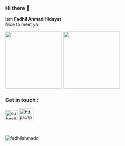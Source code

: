 ### Hi there 👋

Iam **Fadhil Ahmad Hidayat** <br>
Nice to meet ya

<p align="left">
<a href="https://github.com/fadhilahmadd">
  <img height="180em" src="https://github-readme-stats-eight-theta.vercel.app/api?username=fadhilahmadd&show_icons=true&theme=blue-green&include_all_commits=true&count_private=true"/>
  <img height="180em" src="https://github-readme-stats-eight-theta.vercel.app/api/top-langs/?username=fadhilahmadd&layout=compact&langs_count=8&theme=algolia"/>
</a>
</p>

<h3 align="left">Get in touch :</h3>
<p align="left">
<a href="https://linkedin.com/in/fadhil-ahmad-604623139" target="blank"><img align="center" src="https://raw.githubusercontent.com/rahuldkjain/github-profile-readme-generator/master/src/images/icons/Social/linked-in-alt.svg" alt="subastiansk" height="30" width="40" /></a>
<a href="https://portofolio-fadhilahmad.netlify.app/" target="blank"><img align="center" src="https://img.icons8.com/?size=512&id=63807&format=png" alt="https://portofolio-fadhilahmad.netlify.app/" height="40" width="45" /></a>
</p>

<br>

<p><img align="center" src="https://github-readme-streak-stats.herokuapp.com/?user=fadhilahmadd&" alt="fadhilahmadd" /></p>
